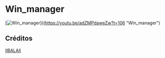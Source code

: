# Win_manager 


[![Win_manager](https://img.youtube.com/vi/adZMPdaweZw/0.jpg)]((https://youtu.be/adZMPdaweZw?t=106 "Win_manager")

## Créditos
[llBALAll](https://github.com/llBALAll)
